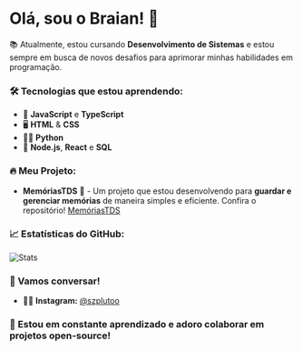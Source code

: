 # Olá, sou o Braian! 👋

📚 Atualmente, estou cursando **Desenvolvimento de Sistemas** e estou sempre em busca de novos desafios para aprimorar minhas habilidades em programação.

### 🛠️ Tecnologias que estou aprendendo:
- 🚀 **JavaScript** e **TypeScript**
- 🖥️ **HTML** & **CSS**
- 🧑‍💻 **Python**
- 🌱 **Node.js**, **React** e **SQL**

### 🔥 Meu Projeto:
- **MemóriasTDS** 💾 - Um projeto que estou desenvolvendo para **guardar e gerenciar memórias** de maneira simples e eficiente. Confira o repositório! [MemóriasTDS](https://github.com/typrBraian/MemoriasTDS)

### 📈 Estatísticas do GitHub:
![Stats](https://github-readme-stats.vercel.app/api?username=typrBraian&show_icons=true&hide_title=true&count_private=true&theme=radical)

### 💬 Vamos conversar!
<!--
- 🧑‍💻 **LinkedIn:** [Braian no LinkedIn](https://www.linkedin.com/in/seu-linkedin)
-->
- 🦸‍♂️ **Instagram:** [@szplutoo](https://www.instagram.com/szplutoo/)

### 🧩 Estou em constante aprendizado e adoro colaborar em projetos open-source!
